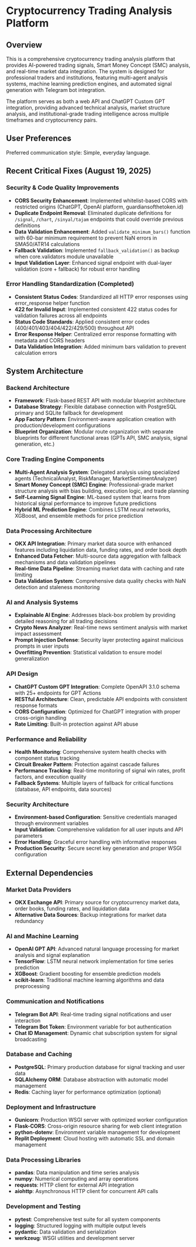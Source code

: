 # Cryptocurrency Trading Analysis Platform

## Overview

This is a comprehensive cryptocurrency trading analysis platform that provides AI-powered trading signals, Smart Money Concept (SMC) analysis, and real-time market data integration. The system is designed for professional traders and institutions, featuring multi-agent analysis systems, machine learning prediction engines, and automated signal generation with Telegram bot integration.

The platform serves as both a web API and ChatGPT Custom GPT integration, providing advanced technical analysis, market structure analysis, and institutional-grade trading intelligence across multiple timeframes and cryptocurrency pairs.

## User Preferences

Preferred communication style: Simple, everyday language.

## Recent Critical Fixes (August 19, 2025)

### Security & Code Quality Improvements
- **CORS Security Enhancement**: Implemented whitelist-based CORS with restricted origins (ChatGPT, OpenAI platform, guardiansofthetoken.id)
- **Duplicate Endpoint Removal**: Eliminated duplicate definitions for `/signal`, `/chart`, `/sinyal/tajam` endpoints that could override previous definitions
- **Data Validation Enhancement**: Added `validate_minimum_bars()` function with 60-bar minimum requirement to prevent NaN errors in SMA50/ATR14 calculations
- **Fallback Validation**: Implemented `fallback_validation()` as backup when core.validators module unavailable
- **Input Validation Layer**: Enhanced signal endpoint with dual-layer validation (core + fallback) for robust error handling

### Error Handling Standardization (Completed)
- **Consistent Status Codes**: Standardized all HTTP error responses using error_response helper function
- **422 for Invalid Input**: Implemented consistent 422 status codes for validation failures across all endpoints
- **Status Code Standards**: Applied consistent error codes (400/401/403/404/422/429/500) throughout API
- **Error Response Helper**: Centralized error response formatting with metadata and CORS headers
- **Data Validation Integration**: Added minimum bars validation to prevent calculation errors

## System Architecture

### Backend Architecture
- **Framework**: Flask-based REST API with modular blueprint architecture
- **Database Strategy**: Flexible database connection with PostgreSQL primary and SQLite fallback for development
- **App Factory Pattern**: Environment-aware application creation with production/development configurations
- **Blueprint Organization**: Modular route organization with separate blueprints for different functional areas (GPTs API, SMC analysis, signal generation, etc.)

### Core Trading Engine Components
- **Multi-Agent Analysis System**: Delegated analysis using specialized agents (TechnicalAnalyst, RiskManager, MarketSentimentAnalyzer)
- **Smart Money Concept (SMC) Engine**: Professional-grade market structure analysis with bias building, execution logic, and trade planning
- **Self-Learning Signal Engine**: ML-based system that learns from historical signal performance to improve future predictions
- **Hybrid ML Prediction Engine**: Combines LSTM neural networks, XGBoost, and ensemble methods for price prediction

### Data Processing Architecture
- **OKX API Integration**: Primary market data source with enhanced features including liquidation data, funding rates, and order book depth
- **Enhanced Data Fetcher**: Multi-source data aggregation with fallback mechanisms and data validation pipelines
- **Real-time Data Pipeline**: Streaming market data with caching and rate limiting
- **Data Validation System**: Comprehensive data quality checks with NaN detection and staleness monitoring

### AI and Analysis Systems
- **Explainable AI Engine**: Addresses black-box problem by providing detailed reasoning for all trading decisions
- **Crypto News Analyzer**: Real-time news sentiment analysis with market impact assessment
- **Prompt Injection Defense**: Security layer protecting against malicious prompts in user inputs
- **Overfitting Prevention**: Statistical validation to ensure model generalization

### API Design
- **ChatGPT Custom GPT Integration**: Complete OpenAPI 3.1.0 schema with 25+ endpoints for GPT Actions
- **RESTful Architecture**: Clean, predictable API endpoints with consistent response formats
- **CORS Configuration**: Optimized for ChatGPT integration with proper cross-origin handling
- **Rate Limiting**: Built-in protection against API abuse

### Performance and Reliability
- **Health Monitoring**: Comprehensive system health checks with component status tracking
- **Circuit Breaker Pattern**: Protection against cascade failures
- **Performance Tracking**: Real-time monitoring of signal win rates, profit factors, and execution quality
- **Fallback Systems**: Multiple layers of fallback for critical functions (database, API endpoints, data sources)

### Security Architecture
- **Environment-based Configuration**: Sensitive credentials managed through environment variables
- **Input Validation**: Comprehensive validation for all user inputs and API parameters
- **Error Handling**: Graceful error handling with informative responses
- **Production Security**: Secure secret key generation and proper WSGI configuration

## External Dependencies

### Market Data Providers
- **OKX Exchange API**: Primary source for cryptocurrency market data, order books, funding rates, and liquidation data
- **Alternative Data Sources**: Backup integrations for market data redundancy

### AI and Machine Learning
- **OpenAI GPT API**: Advanced natural language processing for market analysis and signal explanation
- **TensorFlow**: LSTM neural network implementation for time series prediction
- **XGBoost**: Gradient boosting for ensemble prediction models
- **scikit-learn**: Traditional machine learning algorithms and data preprocessing

### Communication and Notifications  
- **Telegram Bot API**: Real-time trading signal notifications and user interaction
- **Telegram Bot Token**: Environment variable for bot authentication
- **Chat ID Management**: Dynamic chat subscription system for signal broadcasting

### Database and Caching
- **PostgreSQL**: Primary production database for signal tracking and user data
- **SQLAlchemy ORM**: Database abstraction with automatic model management
- **Redis**: Caching layer for performance optimization (optional)

### Deployment and Infrastructure
- **Gunicorn**: Production WSGI server with optimized worker configuration
- **Flask-CORS**: Cross-origin resource sharing for web client integration
- **python-dotenv**: Environment variable management for development
- **Replit Deployment**: Cloud hosting with automatic SSL and domain management

### Data Processing Libraries
- **pandas**: Data manipulation and time series analysis
- **numpy**: Numerical computing and array operations
- **requests**: HTTP client for external API integration
- **aiohttp**: Asynchronous HTTP client for concurrent API calls

### Development and Testing
- **pytest**: Comprehensive test suite for all system components
- **logging**: Structured logging with multiple output levels
- **pydantic**: Data validation and serialization
- **werkzeug**: WSGI utilities and development server